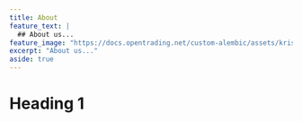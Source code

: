 ```yaml
---
title: About
feature_text: |
  ## About us...
feature_image: "https://docs.opentrading.net/custom-alembic/assets/kristen-macadams-9FuMXAwBa0Y-unsplash.jpg"
excerpt: "About us..."
aside: true
---
```


# Heading 1


